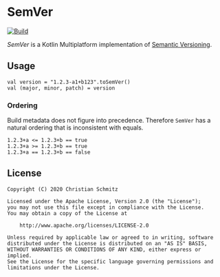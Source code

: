 # SemVer
[![Build][build-shield]][build]

_SemVer_ is a Kotlin Multiplatform implementation of
[Semantic Versioning](https://semver.org).


## Usage

    val version = "1.2.3-a1+b123".toSemVer()
    val (major, minor, patch) = version

### Ordering

Build metadata does not figure into precedence. Therefore `SemVer` has a
natural ordering that is inconsistent with equals.

    1.2.3+a <= 1.2.3+b == true
    1.2.3+a >= 1.2.3+b == true
    1.2.3+a == 1.2.3+b == false


## License

    Copyright (C) 2020 Christian Schmitz

    Licensed under the Apache License, Version 2.0 (the "License");
    you may not use this file except in compliance with the License.
    You may obtain a copy of the License at

        http://www.apache.org/licenses/LICENSE-2.0

    Unless required by applicable law or agreed to in writing, software
    distributed under the License is distributed on an "AS IS" BASIS,
    WITHOUT WARRANTIES OR CONDITIONS OF ANY KIND, either express or implied.
    See the License for the specific language governing permissions and
    limitations under the License.


  [build]: https://github.com/tynn-xyz/SemVer/actions
  [build-shield]: https://img.shields.io/github/workflow/status/tynn-xyz/SemVer/Build
